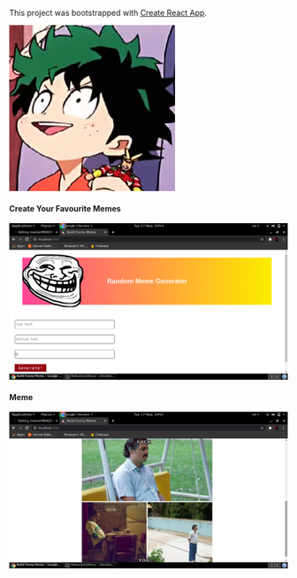 This project was bootstrapped with [Create React App](https://github.com/facebook/create-react-app).

![logo](https://github.com/rraooll/memer/blob/master/public/Deku.png)

####  Create Your Favourite Memes

![img](https://github.com/rraooll/memer/blob/master/Screenshot%20from%202020-11-17%2010-54-52.png)

#### Meme

![img](https://github.com/rraooll/memer/blob/master/Screenshot%20from%202020-11-17%2010-55-42.png)
